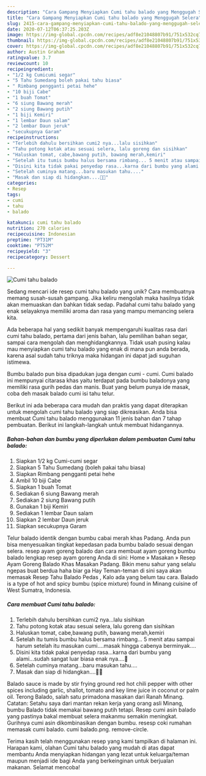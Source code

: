 ```yaml
---
description: "Cara Gampang Menyiapkan Cumi tahu balado yang Menggugah Selera"
title: "Cara Gampang Menyiapkan Cumi tahu balado yang Menggugah Selera"
slug: 2415-cara-gampang-menyiapkan-cumi-tahu-balado-yang-menggugah-selera
date: 2020-07-12T06:37:25.203Z
image: https://img-global.cpcdn.com/recipes/adf8e21048807b91/751x532cq70/cumi-tahu-balado-foto-resep-utama.jpg
thumbnail: https://img-global.cpcdn.com/recipes/adf8e21048807b91/751x532cq70/cumi-tahu-balado-foto-resep-utama.jpg
cover: https://img-global.cpcdn.com/recipes/adf8e21048807b91/751x532cq70/cumi-tahu-balado-foto-resep-utama.jpg
author: Austin Graham
ratingvalue: 3.7
reviewcount: 10
recipeingredient:
- "1/2 kg Cumicumi segar"
- "5 Tahu Sumedang boleh pakai tahu biasa"
- " Rimbang pengganti petai hehe"
- "10 biji Cabe"
- "1 buah Tomat"
- "6 siung Bawang merah"
- "2 siung Bawang putih"
- "1 biji Kemiri"
- "1 lembar Daun salam"
- "2 lembar Daun jeruk"
- "secukupnya Garam"
recipeinstructions:
- "Terlebih dahulu bersihkan cumi2 nya...lalu sisihkan"
- "Tahu potong kotak atau sesuai selera, lalu goreng dan sisihkan"
- "Haluskan tomat, cabe,bawang putih, bawang merah,kemiri"
- "Setelah itu tumis bumbu halus bersama rimbang... 5 menit atau sampai harum setelah itu masukan cumi....masak hingga cabenya berminyak...."
- "Disini kita tidak pakai penyedap rasa...karna dari bumbu yang alami...sudah sangat luar biasa enak nya....🙏"
- "Setelah cuminya matang...baru masukan tahu...."
- "Masak dan siap di hidangkan....🤗🤗"
categories:
- Resep
tags:
- cumi
- tahu
- balado

katakunci: cumi tahu balado 
nutrition: 270 calories
recipecuisine: Indonesian
preptime: "PT31M"
cooktime: "PT52M"
recipeyield: "3"
recipecategory: Dessert

---
```



![Cumi tahu balado](https://img-global.cpcdn.com/recipes/adf8e21048807b91/751x532cq70/cumi-tahu-balado-foto-resep-utama.jpg)

Sedang mencari ide resep cumi tahu balado yang unik? Cara membuatnya memang susah-susah gampang. Jika keliru mengolah maka hasilnya tidak akan memuaskan dan bahkan tidak sedap. Padahal cumi tahu balado yang enak selayaknya memiliki aroma dan rasa yang mampu memancing selera kita.

Ada beberapa hal yang sedikit banyak mempengaruhi kualitas rasa dari cumi tahu balado, pertama dari jenis bahan, lalu pemilihan bahan segar, sampai cara mengolah dan menghidangkannya. Tidak usah pusing kalau mau menyiapkan cumi tahu balado yang enak di mana pun anda berada, karena asal sudah tahu triknya maka hidangan ini dapat jadi suguhan istimewa.

Bumbu balado pun bisa dipadukan juga dengan cumi - cumi. Cumi balado ini mempunyai citarasa khas yaitu terdapat pada bumbu baladonya yang memiliki rasa gurih pedas dan manis. Buat yang belum punya ide masak, coba deh masak balado cumi isi tahu telur.


Berikut ini ada beberapa cara mudah dan praktis yang dapat diterapkan untuk mengolah cumi tahu balado yang siap dikreasikan. Anda bisa membuat Cumi tahu balado menggunakan 11 jenis bahan dan 7 tahap pembuatan. Berikut ini langkah-langkah untuk membuat hidangannya.

<!--inarticleads1-->

##### Bahan-bahan dan bumbu yang diperlukan dalam pembuatan Cumi tahu balado:

1. Siapkan 1/2 kg Cumi-cumi segar
1. Siapkan 5 Tahu Sumedang (boleh pakai tahu biasa)
1. Siapkan  Rimbang pengganti petai hehe
1. Ambil 10 biji Cabe
1. Siapkan 1 buah Tomat
1. Sediakan 6 siung Bawang merah
1. Sediakan 2 siung Bawang putih
1. Gunakan 1 biji Kemiri
1. Sediakan 1 lembar Daun salam
1. Siapkan 2 lembar Daun jeruk
1. Siapkan secukupnya Garam


Telur balado identik dengan bumbu cabai merah khas Padang. Anda pun bisa menyesuaikan tingkat kepedasan pada bumbu balado sesuai dengan selera. resep ayam goreng balado dan cara membuat ayam goreng bumbu balado lengkap resep ayam goreng Anda di sini: Home » Masakan » Resep Ayam Goreng Balado Khas Masakan Padang. Bikin menu sahur yang selalu ngepas buat berdua haha biar ga Hay Teman-teman di sini saya akan memasak Resep Tahu Balado Pedas , Kalo ada yang belum tau cara. Balado is a type of hot and spicy bumbu (spice mixture) found in Minang cuisine of West Sumatra, Indonesia. 

<!--inarticleads2-->

##### Cara membuat Cumi tahu balado:

1. Terlebih dahulu bersihkan cumi2 nya...lalu sisihkan
1. Tahu potong kotak atau sesuai selera, lalu goreng dan sisihkan
1. Haluskan tomat, cabe,bawang putih, bawang merah,kemiri
1. Setelah itu tumis bumbu halus bersama rimbang... 5 menit atau sampai harum setelah itu masukan cumi....masak hingga cabenya berminyak....
1. Disini kita tidak pakai penyedap rasa...karna dari bumbu yang alami...sudah sangat luar biasa enak nya....🙏
1. Setelah cuminya matang...baru masukan tahu....
1. Masak dan siap di hidangkan....🤗🤗


Balado sauce is made by stir frying ground red hot chili pepper with other spices including garlic, shallot, tomato and key lime juice in coconut or palm oil. Terong Balado, salah satu primadona masakan dari Ranah Minang. Catatan: Setahu saya dari mantan rekan kerja yang orang asli Minang, bumbu Balado tidak memakai bawang putih tetapi. Resep cumi asin balado yang pastinya bakal membuat selera makanmu semakin meningkat. Gurihnya cumi asin dikombinasikan dengan bumbu. resesp coki rumahan memasak cumi balado. cumi balado.png. remove-circle. 

Terima kasih telah menggunakan resep yang kami tampilkan di halaman ini. Harapan kami, olahan Cumi tahu balado yang mudah di atas dapat membantu Anda menyiapkan hidangan yang lezat untuk keluarga/teman maupun menjadi ide bagi Anda yang berkeinginan untuk berjualan makanan. Selamat mencoba!
